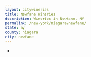 ```yaml
---
layout: citywineries
title: Newfane Wineries
description: Wineries in Newfane, NY
permalink: /new-york/niagara/newfane/
state: ny
county: niagara
city: newfane
---
```

-
